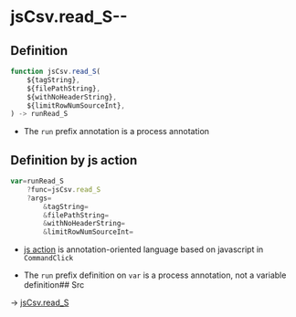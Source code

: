 # jsCsv.read_S--

## Definition

```js.js
function jsCsv.read_S(
	${tagString},
	${filePathString},
	${withNoHeaderString},
	${limitRowNumSourceInt},
) -> runRead_S
```

- The `run` prefix annotation is a process annotation
## Definition by js action

```js.js
var=runRead_S
	?func=jsCsv.read_S
	?args=
		&tagString=
		&filePathString=
		&withNoHeaderString=
		&limitRowNumSourceInt=
```

- [js action](#) is annotation-oriented language based on javascript in `CommandClick`

- The `run` prefix definition on `var` is a process annotation, not a variable definition## Src

-> [jsCsv.read_S](https://github.com/puutaro/CommandClick/blob/master/app/src/main/java/com/puutaro/commandclick/fragment_lib/terminal_fragment/js_interface/JsCsv.kt#L55)


